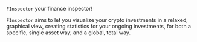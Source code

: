 `FInspector` your finance inspector!

`FInspector` aims to let you visualize your crypto investments in a relaxed, 
graphical view, creating statistics for your ongoing investments, for both a specific,
single asset way, and a global, total way.     